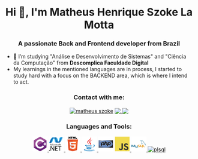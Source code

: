 <h1 align="center">Hi 👋, I'm Matheus Henrique Szoke La Motta</h1>
<h3 align="center">A passionate Back and Frontend developer from Brazil</h3>

- 🔭 I’m studying "Análise e Desenvolvimento de Sistemas" and "Ciência da Computação" from **Descomplica Faculdade Digital**
- My learnings in the mentioned languages are in process, I started to study hard with a focus on the BACKEND area, which is where I intend to act.

<h3 align="center">Contact with me:</h3>
<p align="center">
<a href="https://www.linkedin.com/in/matheus-szoke-b819241a5/](https://www.linkedin.com/in/matheus-henrique-szoke-la-motta-b819241a5/" target="blank"><img align="center" src="https://img.shields.io/badge/LinkedIn-0077B5?style=for-the-badge&logo=linkedin&logoColor=white" alt="matheus szoke"/></a>
                    <a href="https://api.whatsapp.com/send?phone=5511991381138&" target="_blank">
                        <img align="center" src="https://img.shields.io/badge/WhatsApp-25D366?style=for-the-badge&logo=whatsapp&logoColor=white" />
                    </a><a href="https://www.facebook.com/messages/t/100006828825286" target="_blank">
                        <img align="center" src="https://img.shields.io/badge/Messenger-00B2FF?style=for-the-badge&logo=messenger&logoColor=white" />
                    </a>
</p>

<h3 align="center">Languages and Tools:</h3>
<p align="center">
<a href="https://www.w3schools.com/cs/" target="_blank"> <img src="https://raw.githubusercontent.com/devicons/devicon/master/icons/csharp/csharp-original.svg" alt="csharp" width="40" height="40"/> </a><a href="https://dotnet.microsoft.com/" target="_blank"> <img src="https://raw.githubusercontent.com/devicons/devicon/master/icons/dot-net/dot-net-original-wordmark.svg" alt="dotnet" width="40" height="40"/> </a> <a href="https://www.w3.org/html/" target="_blank"> <img src="https://raw.githubusercontent.com/devicons/devicon/master/icons/html5/html5-original-wordmark.svg" alt="html5" width="40" height="40"/> </a> <a href="https://www.java.com" target="_blank"> <img src="https://raw.githubusercontent.com/devicons/devicon/master/icons/java/java-original.svg" alt="java" width="40" height="40"/> </a> <a href="https://www.php.net" target="_blank"> <img src="https://raw.githubusercontent.com/devicons/devicon/master/icons/php/php-original.svg" alt="php" width="40" height="40"/></a> <a href="https://developer.mozilla.org/en-US/docs/Web/JavaScript" target="_blank"> <img src="https://raw.githubusercontent.com/devicons/devicon/master/icons/javascript/javascript-original.svg" alt="javascript" width="40" height="40"/> </a> <a href="https://www.mysql.com/" target="_blank"> <img src="https://raw.githubusercontent.com/devicons/devicon/master/icons/mysql/mysql-original-wordmark.svg" alt="mysql" width="40" height="40"/> </a> <a href="https://www.allroundautomations.com/products/pl-sql-developer/?gclid=CjwKCAjwz_WGBhA1EiwAUAxIcdxtyC2Stgrvm7nU8SJtvnhJp3IwGTUvhyCRVOJwyplB6B9Ufi5jgxoCR5IQAvD_BwE" target="_blank"><img src="https://img.icons8.com/plasticine/100/000000/oracle-pl-sql--v3.png" alt="plsql" width="40" height="40"/> </a>
</p>
